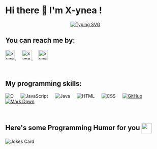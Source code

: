 <h1> Hi there 👋 I'm X-ynea ! </h1>

<p align="center">
  <a href="https://git.io/typing-svg"><img src="https://readme-typing-svg.demolab.com?font=Fira+Code&weight=900&size=20&pause=1000&color=f03f87&center=true&vCenter=true&width=600&height=50&lines=Computer+Science+Student;Always+learning+new+things;Open+for+job+opportunities" alt="Typing SVG" /></a>
</p>


<h2>You can reach me by:</h2>
<p>
  <a href="https://www.linkedin.com/in/sabrina-lavergne/" target="_blank">
    <img src="https://img.shields.io/badge/linkedin-%231DA1F2.svg?style=for-the-badge&logo=linkedin&logoColor=white" alt="xynea_linkedin" height="30">
  </a>
  &emsp; 
  <a href="mailto:sabr.lavergne@gmail.com" target="_blank">
    <img src="https://img.shields.io/badge/gmail-EA4335.svg?style=for-the-badge&logo=gmail&logoColor=white" alt="xynea_mail" height="30">
  </a>
  &emsp; 
  <a href="https://www.canva.com/design/DAF1S5PpB3E/D0G72Xb2IJGRPEbHVR3qzA/view?utm_content=DAF1S5PpB3E&utm_campaign=designshare&utm_medium=link&utm_source=editor" target="_blank">
    <img src="https://img.shields.io/badge/My%20resume-8A2BE2" alt="xynea_resume" height="30">
  </a>
</p>

</br>

<h2>My programming skills:</h2>
<p>
  <img alt="C" src="https://img.shields.io/badge/C%20-%232370ED.svg?style=plastic&logo=c&logoColor=white">
  &emsp; 
  <img alt="JavaScript" src="https://img.shields.io/badge/JavaScript%20-%23F7DF1E.svg?style=plastic&logo=javascript&logoColor=black">
  &emsp; 
  <img alt="Java" src="https://img.shields.io/badge/Java-%23007396.svg?style=plastic&logo=java&logoColor=white">
  &emsp; 
  <img alt="HTML" src="https://img.shields.io/badge/HTML5%20-%23E34F26.svg?style=plastic&logo=html5&logoColor=white">
  &emsp; 
  <img alt="CSS" src="https://img.shields.io/badge/CSS%20-%231572B6.svg?style=plastic&logo=css3&logoColor=white">
  &emsp; 
  <a href="#"><img alt="GitHub" src="https://img.shields.io/badge/github-%23181717.svg?style=plastic&logo=github&logoColor=white"></a>
  &emsp; 
  <a href="#"><img alt="Mark Down" src="https://img.shields.io/badge/Markdown-000000?style=plastic&logo=markdown&logoColor=white"></a>
</p>


</br>

<h2> Here's some Programming Humor for you <img align ='center' src='https://media2.giphy.com/media/UQDSBzfyiBKvgFcSTw/giphy.gif?cid=ecf05e47p3cd513axbek3f56ti3jzizq8hincw20jauyyfyw&rid=giphy.gif' width = '32px'></h2>


![Jokes Card](https://readme-jokes.vercel.app/api?theme=radical)


